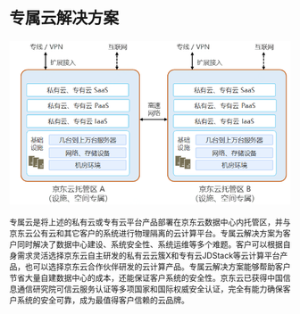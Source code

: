 # 专属云解决方案

### ![私-专属](../../../../image/whitepaper/私-专属.png)                                     

专属云是将上述的私有云或专有云平台产品部署在京东云数据中心内托管区，并与京东云公有云和其它客户的系统进行物理隔离的云计算平台。专属云解决方案为客户同时解决了数据中心建设、系统安全性、系统运维等多个难题。客户可以根据自身需求灵活选择京东云自主研发的私有云云簇X和专有云JDStack等云计算平台产品，也可以选择京东云合作伙伴研发的云计算产品。专属云解决方案能够帮助客户节省大量自建数据中心的成本，还能保证客户系统的安全性。京东云已获得中国信息通信研究院可信云服务认证等多项国家和国际权威安全认证，完全有能力确保客户系统的安全可靠，成为最值得客户信赖的云品牌。

